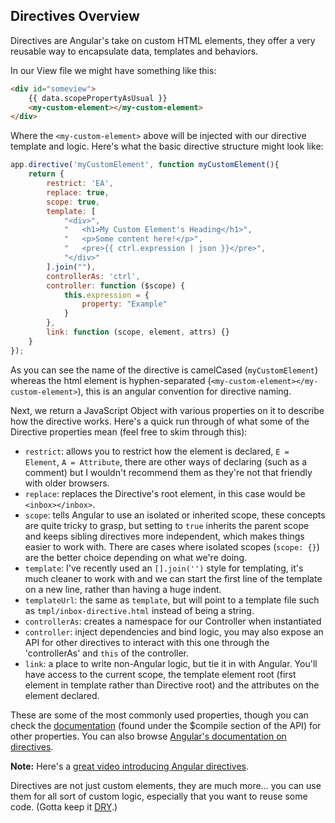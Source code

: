 ## Directives Overview

Directives are Angular's take on custom HTML elements, they offer a very reusable way to encapsulate data, templates and behaviors.

In our View file we might have something like this:

```html
<div id="someview">
    {{ data.scopePropertyAsUsual }}
    <my-custom-element></my-custom-element>
</div>
```

Where the `<my-custom-element>` above will be injected with our directive template and logic. Here's what the basic directive structure might look like:

```js
app.directive('myCustomElement', function myCustomElement(){
    return {
        restrict: 'EA',
        replace: true,
        scope: true,
        template: [
            "<div>",
            "   <h1>My Custom Element's Heading</h1>",
            "   <p>Some content here!</p>",
            "   <pre>{{ ctrl.expression | json }}</pre>",
            "</div>"
        ].join(""),
        controllerAs: 'ctrl',
        controller: function ($scope) {
            this.expression = {
                property: "Example"
            }
        },
        link: function (scope, element, attrs) {}
    }
});
```

As you can see the name of the directive is camelCased (`myCustomElement`) whereas the html element is hyphen-separated (`<my-custom-element></my-custom-element>`), this is an angular convention for directive naming.

Next, we return a JavaScript Object with various properties on it to describe how the directive works. Here's a quick run through of what some of the Directive properties mean (feel free to skim through this):

* `restrict`: allows you to restrict how the element is declared, `E = Element`, `A = Attribute`, there are other ways of declaring (such as a comment) but I wouldn't recommend them as they're not that friendly with older browsers.
* `replace`: replaces the Directive's root element, in this case would be `<inbox></inbox>`.
* `scope`: tells Angular to use an isolated or inherited scope, these concepts are quite tricky to grasp, but setting to `true` inherits the parent scope and keeps sibling directives more independent, which makes things easier to work with. There are cases where isolated scopes (`scope: {}`) are the better choice depending on what we're doing.
* `template`: I've recently used an `[].join('')` style for templating, it's much cleaner to work with and we can start the first line of the template on a new line, rather than having a huge indent.
* `templateUrl`: the same as `template`, but will point to a template file such as `tmpl/inbox-directive.html` instead of being a string.
* `controllerAs`: creates a namespace for our Controller when instantiated
* `controller`: inject dependencies and bind logic, you may also expose an API for other directives to interact with this one through the 'controllerAs' and `this` of the controller.
* `link`: a place to write non-Angular logic, but tie it in with Angular. You'll have access to the current scope, the template element root (first element in template rather than Directive root) and the attributes on the element declared.

These are some of the most commonly used properties, though you can check the [documentation](https://docs.angularjs.org/api/ng/service/$compile#directive-definition-object) (found under the $compile section of the API) for other properties. You can also browse [Angular's documentation on directives](https://docs.angularjs.org/guide/directive).

__Note:__ Here's a [great video introducing Angular directives](https://www.youtube.com/watch?v=0r5QvzjjKDc).

Directives are not just custom elements, they are much more... you can use them for all sort of custom logic, especially that you want to reuse some code. (Gotta keep it [DRY](http://en.wikipedia.org/wiki/Don't_repeat_yourself).)